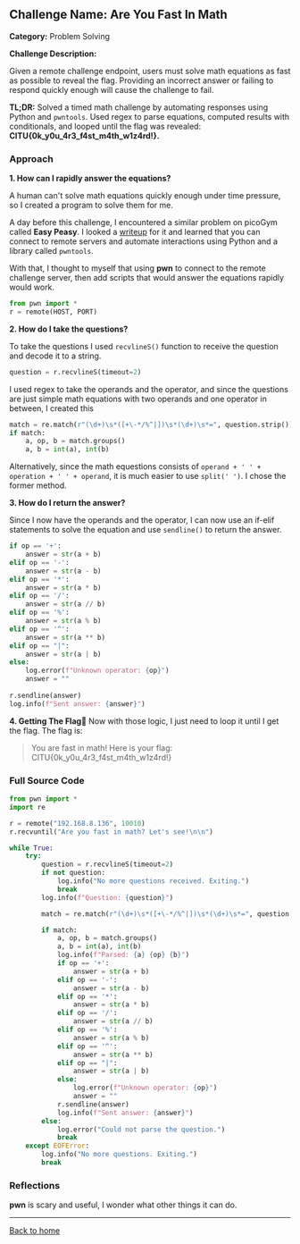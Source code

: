 ## Challenge Name: Are You Fast In Math
**Category:** Problem Solving

**Challenge Description:** 

Given a remote challenge endpoint, users must solve math equations as fast as possible to reveal the flag. Providing an incorrect answer or failing to respond quickly enough will cause the challenge to fail.

**TL;DR:** Solved a timed math challenge by automating responses using Python and `pwntools`. Used regex  to parse equations, computed results with conditionals, and looped until the flag was revealed: **CITU{0k_y0u_4r3_f4st_m4th_w1z4rd!}.**

### Approach

**1. How can I rapidly answer the equations?**

A human can't solve math equations quickly enough under time pressure, so I created a program to solve them for me.

A day before this challenge, I encountered a similar problem on picoGym called **Easy Peasy**. I looked a [writeup](https://github.com/Dvd848/CTFs/blob/master/2021_picoCTF/Easy_Peasy.md) for it and learned that you can connect to remote servers and automate interactions using Python and a library called `pwntools`.

With that, I thought to myself that using **pwn** to connect to the remote challenge server, then add scripts that would answer the equations rapidly would work.

```python
from pwn import *
r = remote(HOST, PORT)
```

**2. How do I take the questions?**

To take the questions I used `recvlineS()` function to 	receive the question and decode it to a string.
```python
question = r.recvlineS(timeout=2)
```
I used regex to take the operands and the operator, and since the questions are just simple math equations with two operands and one operator in between, I created this
```python
match = re.match(r"(\d+)\s*([+\-*/%^|])\s*(\d+)\s*=", question.strip())
if match:
    a, op, b = match.groups()
    a, b = int(a), int(b)
```
Alternatively, since the math equestions consists of `operand + ' ' + operation + ' ' + operand`, it is much easier to use  `split(' ')`. I chose the former method.

**3. How do I return the answer?**

Since I now have the operands and the operator, I can now use an if-elif statements to solve the equation and use `sendline()` to return the answer.
```python
if op == '+':
	answer = str(a + b)
elif op == '-':
	answer = str(a - b)
elif op == '*':
	answer = str(a * b)
elif op == '/':
	answer = str(a // b)
elif op == '%':
	answer = str(a % b)
elif op == '^':
	answer = str(a ** b)
elif op == "|":
	answer = str(a | b)
else:
	log.error(f"Unknown operator: {op}")
	answer = ""
	
r.sendline(answer)
log.info(f"Sent answer: {answer}")
```

**4. Getting The Flag🚩**
Now with those logic, I just need to loop it until I get the flag. The flag is:
> You are fast in math! Here is your flag: CITU{0k_y0u_4r3_f4st_m4th_w1z4rd!}

### Full Source Code
```python
from pwn import *
import re

r = remote("192.168.8.136", 10010)
r.recvuntil("Are you fast in math? Let's see!\n\n")

while True:
    try:
        question = r.recvlineS(timeout=2)
        if not question:
            log.info("No more questions received. Exiting.")
            break
        log.info(f"Question: {question}")

        match = re.match(r"(\d+)\s*([+\-*/%^|])\s*(\d+)\s*=", question.strip())

        if match:
            a, op, b = match.groups()
            a, b = int(a), int(b)
            log.info(f"Parsed: {a} {op} {b}")
            if op == '+':
                answer = str(a + b)
            elif op == '-':
                answer = str(a - b)
            elif op == '*':
                answer = str(a * b)
            elif op == '/':
                answer = str(a // b)
            elif op == '%':
                answer = str(a % b)
            elif op == '^':
                answer = str(a ** b)
            elif op == "|":
                answer = str(a | b)
            else:
                log.error(f"Unknown operator: {op}")
                answer = ""
            r.sendline(answer)
            log.info(f"Sent answer: {answer}")
        else:
            log.error("Could not parse the question.")
            break
    except EOFError:
        log.info("No more questions. Exiting.")
        break
```

### Reflections
**pwn** is scary and useful, I wonder what other things it can do.
  

---
[Back to home](/)
